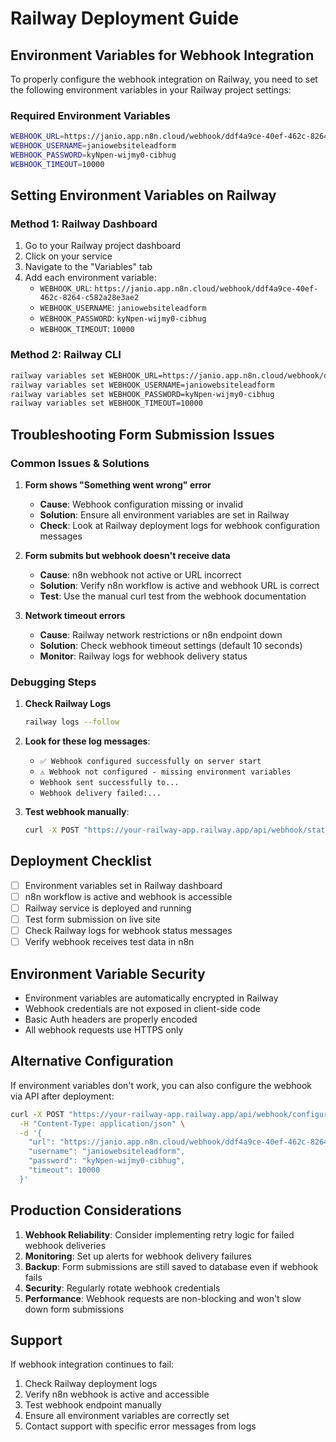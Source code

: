 # Railway Deployment Guide

## Environment Variables for Webhook Integration

To properly configure the webhook integration on Railway, you need to set the following environment variables in your Railway project settings:

### Required Environment Variables

```bash
WEBHOOK_URL=https://janio.app.n8n.cloud/webhook/ddf4a9ce-40ef-462c-8264-c582a28e3ae2
WEBHOOK_USERNAME=janiowebsiteleadform
WEBHOOK_PASSWORD=kyNpen-wijmy0-cibhug
WEBHOOK_TIMEOUT=10000
```

## Setting Environment Variables on Railway

### Method 1: Railway Dashboard
1. Go to your Railway project dashboard
2. Click on your service
3. Navigate to the "Variables" tab
4. Add each environment variable:
   - `WEBHOOK_URL`: `https://janio.app.n8n.cloud/webhook/ddf4a9ce-40ef-462c-8264-c582a28e3ae2`
   - `WEBHOOK_USERNAME`: `janiowebsiteleadform`
   - `WEBHOOK_PASSWORD`: `kyNpen-wijmy0-cibhug`
   - `WEBHOOK_TIMEOUT`: `10000`

### Method 2: Railway CLI
```bash
railway variables set WEBHOOK_URL=https://janio.app.n8n.cloud/webhook/ddf4a9ce-40ef-462c-8264-c582a28e3ae2
railway variables set WEBHOOK_USERNAME=janiowebsiteleadform
railway variables set WEBHOOK_PASSWORD=kyNpen-wijmy0-cibhug
railway variables set WEBHOOK_TIMEOUT=10000
```

## Troubleshooting Form Submission Issues

### Common Issues & Solutions

1. **Form shows "Something went wrong" error**
   - **Cause**: Webhook configuration missing or invalid
   - **Solution**: Ensure all environment variables are set in Railway
   - **Check**: Look at Railway deployment logs for webhook configuration messages

2. **Form submits but webhook doesn't receive data**
   - **Cause**: n8n webhook not active or URL incorrect
   - **Solution**: Verify n8n workflow is active and webhook URL is correct
   - **Test**: Use the manual curl test from the webhook documentation

3. **Network timeout errors**
   - **Cause**: Railway network restrictions or n8n endpoint down
   - **Solution**: Check webhook timeout settings (default 10 seconds)
   - **Monitor**: Railway logs for webhook delivery status

### Debugging Steps

1. **Check Railway Logs**
   ```bash
   railway logs --follow
   ```

2. **Look for these log messages**:
   - `✅ Webhook configured successfully on server start`
   - `⚠️ Webhook not configured - missing environment variables`
   - `Webhook sent successfully to...`
   - `Webhook delivery failed:...`

3. **Test webhook manually**:
   ```bash
   curl -X POST "https://your-railway-app.railway.app/api/webhook/status"
   ```

## Deployment Checklist

- [ ] Environment variables set in Railway dashboard
- [ ] n8n workflow is active and webhook is accessible
- [ ] Railway service is deployed and running
- [ ] Test form submission on live site
- [ ] Check Railway logs for webhook status messages
- [ ] Verify webhook receives test data in n8n

## Environment Variable Security

- Environment variables are automatically encrypted in Railway
- Webhook credentials are not exposed in client-side code
- Basic Auth headers are properly encoded
- All webhook requests use HTTPS only

## Alternative Configuration

If environment variables don't work, you can also configure the webhook via API after deployment:

```bash
curl -X POST "https://your-railway-app.railway.app/api/webhook/configure" \
  -H "Content-Type: application/json" \
  -d '{
    "url": "https://janio.app.n8n.cloud/webhook/ddf4a9ce-40ef-462c-8264-c582a28e3ae2",
    "username": "janiowebsiteleadform",
    "password": "kyNpen-wijmy0-cibhug",
    "timeout": 10000
  }'
```

## Production Considerations

1. **Webhook Reliability**: Consider implementing retry logic for failed webhook deliveries
2. **Monitoring**: Set up alerts for webhook delivery failures
3. **Backup**: Form submissions are still saved to database even if webhook fails
4. **Security**: Regularly rotate webhook credentials
5. **Performance**: Webhook requests are non-blocking and won't slow down form submissions

## Support

If webhook integration continues to fail:
1. Check Railway deployment logs
2. Verify n8n webhook is active and accessible
3. Test webhook endpoint manually
4. Ensure all environment variables are correctly set
5. Contact support with specific error messages from logs